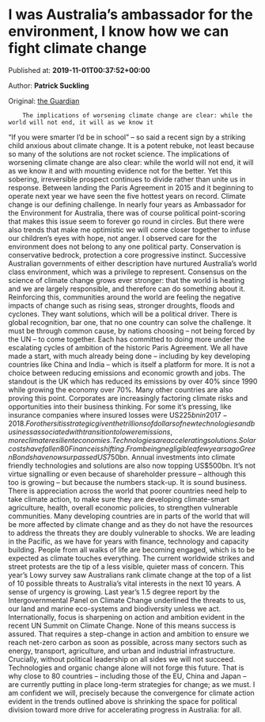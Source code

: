 
# I was Australia’s ambassador for the environment, I know how we can fight climate change

Published at: **2019-11-01T00:37:52+00:00**

Author: **Patrick Suckling**

Original: [the Guardian](https://www.theguardian.com/australia-news/commentisfree/2019/nov/01/i-was-australias-ambassador-for-the-environment-i-know-how-we-can-fight-climate-change)


        The implications of worsening climate change are clear: while the world will not end, it will as we know it
      
“If you were smarter I’d be in school” – so said a recent sign by a striking child anxious about climate change. It is a potent rebuke, not least because so many of the solutions are not rocket science.
The implications of worsening climate change are also clear: while the world will not end, it will as we know it and with mounting evidence not for the better. Yet this sobering, irreversible prospect continues to divide rather than unite us in response.
Between landing the Paris Agreement in 2015 and it beginning to operate next year we have seen the five hottest years on record. Climate change is our defining challenge.
In nearly four years as Ambassador for the Environment for Australia, there was of course political point-scoring that makes this issue seem to forever go round in circles. But there were also trends that make me optimistic we will come closer together to infuse our children’s eyes with hope, not anger.
I observed care for the environment does not belong to any one political party. Conservation is conservative bedrock, protection a core progressive instinct. Successive Australian governments of either description have nurtured Australia’s world class environment, which was a privilege to represent.
Consensus on the science of climate change grows ever stronger: that the world is heating and we are largely responsible, and therefore can do something about it. Reinforcing this, communities around the world are feeling the negative impacts of change such as rising seas, stronger droughts, floods and cyclones. They want solutions, which will be a political driver.
There is global recognition, bar one, that no one country can solve the challenge. It must be through common cause, by nations choosing – not being forced by the UN – to come together. Each has committed to doing more under the escalating cycles of ambition of the historic Paris Agreement. We all have made a start, with much already being done – including by key developing countries like China and India – which is itself a platform for more.
It is not a choice between reducing emissions and economic growth and jobs. The standout is the UK which has reduced its emissions by over 40% since 1990 while growing the economy over 70%. Many other countries are also proving this point.
Corporates are increasingly factoring climate risks and opportunities into their business thinking. For some it’s pressing, like insurance companies where insured losses were US$225bn in 2017-2018. For others it is strategic given the trillions of dollars of new technologies and business associated with transition to lower emissions, more climate resilient economies.
Technologies are accelerating solutions. Solar costs have fallen 80%. Wind turbines have fallen by half in recent years. Half of new cars bought in Norway are now electric. We are currently developing a national hydrogen strategy where we have the potential to build an export industry on the scale of our current LNG production, the largest in the world.
Finance is shifting. From being negligible a few years ago Green Bonds have now surpassed US$750bn. Annual investments into climate friendly technologies and solutions are also now topping US$500bn. It’s not virtue signalling or even because of shareholder pressure – although this too is growing – but because the numbers stack-up. It is sound business.
There is appreciation across the world that poorer countries need help to take climate action, to make sure they are developing climate-smart agriculture, health, overall economic policies, to strengthen vulnerable communities. Many developing countries are in parts of the world that will be more affected by climate change and as they do not have the resources to address the threats they are doubly vulnerable to shocks. We are leading in the Pacific, as we have for years with finance, technology and capacity building.
People from all walks of life are becoming engaged, which is to be expected as climate touches everything. The current worldwide strikes and street protests are the tip of a less visible, quieter mass of concern. This year’s Lowy survey saw Australians rank climate change at the top of a list of 10 possible threats to Australia’s vital interests in the next 10 years.
A sense of urgency is growing. Last year’s 1.5 degree report by the Intergovernmental Panel on Climate Change underlined the threats to us, our land and marine eco-systems and biodiversity unless we act. Internationally, focus is sharpening on action and ambition evident in the recent UN Summit on Climate Change.
None of this means success is assured. That requires a step-change in action and ambition to ensure we reach net-zero carbon as soon as possible, across many sectors such as energy, transport, agriculture, and urban and industrial infrastructure.
Crucially, without political leadership on all sides we will not succeed. Technologies and organic change alone will not forge this future. That is why close to 80 countries – including those of the EU, China and Japan – are currently putting in place long-term strategies for change; as we must.
I am confident we will, precisely because the convergence for climate action evident in the trends outlined above is shrinking the space for political division toward more drive for accelerating progress in Australia: for all.
